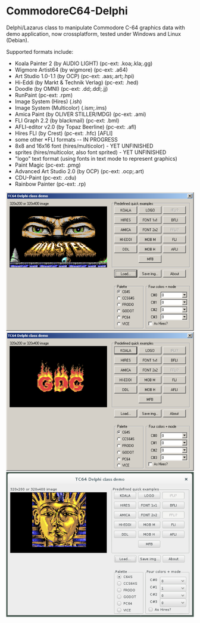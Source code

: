 # CommodoreC64-Delphi
Delphi/Lazarus class to manipulate Commodore C-64 graphics data
with demo application, now crossplatform, tested under Windows and Linux (Debian).

Supported formats include:
- Koala Painter 2 (by AUDIO LIGHT) (pc-ext: .koa;.kla;.gg)
- Wigmore Artist64 (by wigmore) (pc-ext: .a64)
- Art Studio 1.0-1.1 (by OCP) (pc-ext: .aas;.art;.hpi)
- Hi-Eddi (by Markt & Technik Verlag) (pc-ext: .hed)
- Doodle (by OMNI) (pc-ext: .dd;.ddl;.jj)
- RunPaint (pc-ext: .rpm)
- Image System (Hires) (.ish)
- Image System (Multicolor) (.ism;.ims)
- Amica Paint (by OLIVER STILLER/MDG) (pc-ext: .ami)
- FLI Graph 2.2 (by blackmail) (pc-ext: .bml)
- AFLI-editor v2.0 (by Topaz Beerline) (pc-ext: .afl)
- Hires FLI (by Crest) (pc-ext: .hfc) [AFLI]
- some other *FLI formats -- IN PROGRESS 
- 8x8 and 16x16 font (hires/multicolor) - YET UNFINISHED
- sprites (hires/multicolor, also font sprited) - YET UNFINISHED
- "logo" text format (using fonts in text mode to represent graphics)
- Paint Magic (pc-ext: .pmg)
- Advanced Art Studio 2.0 (by OCP) (pc-ext: .ocp;.art)  
- CDU-Paint (pc-ext: .cdu)
- Rainbow Painter (pc-ext: .rp)

![demo screenshot](/demo-d7_w32.png?raw=true "demo screenshot Delphi 7")
![demo screenshot](/demo-l_w32.png?raw=true "demo screenshot Lazarus/Win")
![demo screenshot](/demo-l_linux.png?raw=true "demo screenshot Lazarus/Linux")
